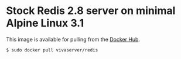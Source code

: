 # Stock Redis 2.8 server on minimal Alpine Linux 3.1

This image is available for pulling from the [Docker Hub](https://registry.hub.docker.com/u/vivaserver/redis/).

    $ sudo docker pull vivaserver/redis
